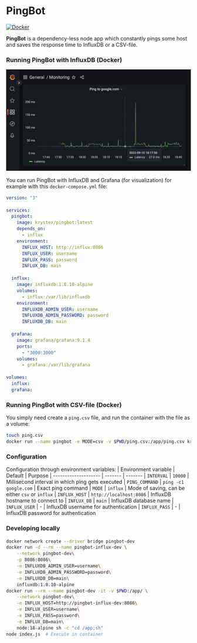 # PingBot

[![Docker](https://img.shields.io/badge/Docker%20Hub-krystex/pingbot-blue.svg?logo=docker&style=for-the-badge)](https://hub.docker.com/r/krystex/pingbot)

**PingBot** is a dependency-less node app which constantly pings some host and saves the response time to InfluxDB or a CSV-file.

### Running PingBot with InfluxDB (Docker)
<p align="center">
  <img src=".images/grafana-screenshot.png" width="600px" />
</p>

You can run PingBot with InfluxDB and Grafana (for visualization) for example with this `docker-compose.yml` file:
```yml
version: "3"

services:
  pingbot:
    image: krystex/pingbot:latest
    depends_on:
      - influx
    environment:
      INFLUX_HOST: http://influx:8086
      INFLUX_USER: username
      INFLUX_PASS: password
      INFLUX_DB: main

  influx:
    image: influxdb:1.8.10-alpine
    volumes:
      - influx:/var/lib/influxdb
    environment:
      INFLUXDB_ADMIN_USER: username
      INFLUXDB_ADMIN_PASSWORD: password
      INFLUXDB_DB: main

  grafana:
    image: grafana/grafana:9.1.4
    ports:
      - "3000:3000"
    volumes:
      - grafana:/var/lib/grafana

volumes:
  influx:
  grafana:
```

### Running PingBot with CSV-file (Docker)
You simply need create a `ping.csv` file, and run the container with the file as a volume:
```bash
touch ping.csv
docker run --name pingbot -e MODE=csv -v $PWD/ping.csv:/app/ping.csv krystex/pingbot:latest
```


### Configuration
Configuration through environment variables:
| Environment variable | Default | Purpose
| -------------------- | ------- | -------
| `INTERVAL` | `10000` | Millisecond interval in which ping gets executed
| `PING_COMMAND` | `ping -c1 google.com` | Exact ping command
| `MODE` | `influx` | Mode of saving, can be either `csv` or `influx`
| `INFLUX_HOST` | `http://localhost:8086` | InfluxDB hostname to connect to
| `INFLUX_DB` | `main` | InfluxDB database name
| `INFLUX_USER` | - | InfluxDB username for authentication
| `INFLUX_PASS` | - | InfluxDB password for authentication


### Developing locally
```bash
docker network create --driver bridge pingbot-dev
docker run -d --rm --name pingbot-influx-dev \
    --network pingbot-dev\
    -p 8086:8086\
    -e INFLUXDB_ADMIN_USER=username\
    -e INFLUXDB_ADMIN_PASSWORD=password\
    -e INFLUXDB_DB=main\
    influxdb:1.8.10-alpine
docker run --rm --name pingbot-dev -it -v $PWD:/app/ \
    --network pingbot-dev\
    -e INFLUX_HOST=http://pingbot-influx-dev:8086\
    -e INFLUX_USER=username\
    -e INFLUX_PASS=password\
    -e INFLUX_DB=main\
    node:18-alpine sh -c "cd /app;sh"
node index.js  # Execute in container
```
